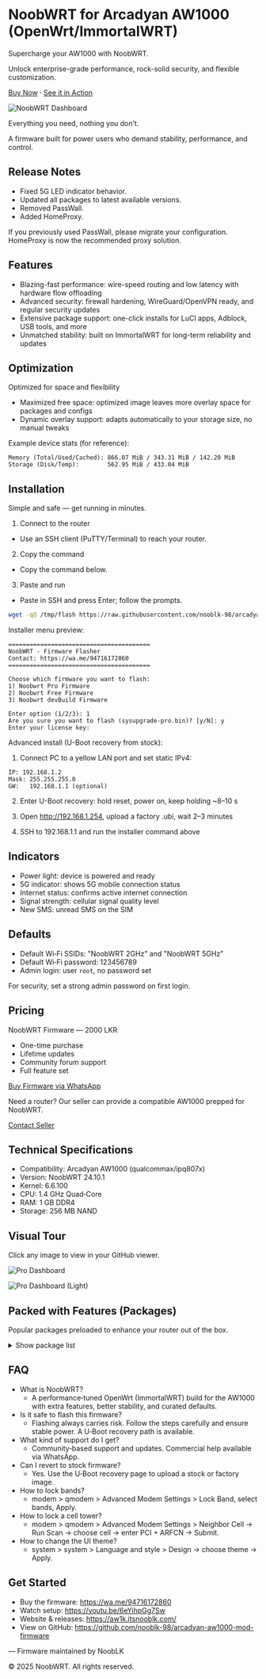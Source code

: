 # NoobWRT for Arcadyan AW1000 (OpenWrt/ImmortalWRT)

Supercharge your AW1000 with NoobWRT.

Unlock enterprise-grade performance, rock-solid security, and flexible customization.

[Buy Now](https://wa.me/94716172860) · [See it in Action](https://youtu.be/6eYihpGg7Sw)

![NoobWRT Dashboard](/images/main.png)

Everything you need, nothing you don’t.

A firmware built for power users who demand stability, performance, and control.

## Release Notes

- Fixed 5G LED indicator behavior.
- Updated all packages to latest available versions.
- Removed PassWall.
- Added HomeProxy.

If you previously used PassWall, please migrate your configuration. HomeProxy is now the recommended proxy solution.

## Features

- Blazing-fast performance: wire-speed routing and low latency with hardware flow offloading
- Advanced security: firewall hardening, WireGuard/OpenVPN ready, and regular security updates
- Extensive package support: one-click installs for LuCI apps, Adblock, USB tools, and more
- Unmatched stability: built on ImmortalWRT for long-term reliability and updates

## Optimization

Optimized for space and flexibility

- Maximized free space: optimized image leaves more overlay space for packages and configs
- Dynamic overlay support: adapts automatically to your storage size, no manual tweaks

Example device stats (for reference):

```
Memory (Total/Used/Cached): 866.07 MiB / 343.31 MiB / 142.20 MiB
Storage (Disk/Temp):        562.95 MiB / 433.04 MiB
```

## Installation

Simple and safe — get running in minutes.

1. Connect to the router
- Use an SSH client (PuTTY/Terminal) to reach your router.

2. Copy the command
- Copy the command below.

3. Paste and run
- Paste in SSH and press Enter; follow the prompts.

```bash
wget -qO /tmp/flash https://raw.githubusercontent.com/nooblk-98/arcadyan-aw1000-mod-firmware/main/flash/flash && chmod +x /tmp/flash && /tmp/flash
```

Installer menu preview:

```
========================================
NoobWRT - Firmware Flasher
Contact: https://wa.me/94716172860
========================================

Choose which firmware you want to flash:
1) Noobwrt Pro Firmware
2) Noobwrt Free Firmware
3) Noobwrt devBuild Firmware

Enter option (1/2/3): 1
Are you sure you want to flash (sysupgrade-pro.bin)? [y/N]: y
Enter your license key:
```

Advanced install (U-Boot recovery from stock):

1) Connect PC to a yellow LAN port and set static IPv4:

```
IP: 192.168.1.2
Mask: 255.255.255.0
GW:   192.168.1.1 (optional)
```

2) Enter U-Boot recovery: hold reset, power on, keep holding ~8–10 s

3) Open http://192.168.1.254, upload a factory .ubi, wait 2–3 minutes

4) SSH to 192.168.1.1 and run the installer command above

## Indicators

- Power light: device is powered and ready
- 5G indicator: shows 5G mobile connection status
- Internet status: confirms active internet connection
- Signal strength: cellular signal quality level
- New SMS: unread SMS on the SIM

## Defaults

- Default Wi‑Fi SSIDs: "NoobWRT 2GHz" and "NoobWRT 5GHz"
- Default Wi‑Fi password: 123456789
- Admin login: user `root`, no password set

For security, set a strong admin password on first login.

## Pricing

NoobWRT Firmware — 2000 LKR

- One-time purchase
- Lifetime updates
- Community forum support
- Full feature set

[Buy Firmware via WhatsApp](https://wa.me/94716172860)

Need a router? Our seller can provide a compatible AW1000 prepped for NoobWRT.

[Contact Seller](https://wa.me/94716172860)

## Technical Specifications

- Compatibility: Arcadyan AW1000 (qualcommax/ipq807x)
- Version: NoobWRT 24.10.1
- Kernel: 6.6.100
- CPU: 1.4 GHz Quad‑Core
- RAM: 1 GB DDR4
- Storage: 256 MB NAND

## Visual Tour

Click any image to view in your GitHub viewer.

![Pro Dashboard](/images/full-dash.png)

![Pro Dashboard (Light)](/images/dash-full-white.png)

## Packed with Features (Packages)

Popular packages preloaded to enhance your router out of the box.

<details>
<summary>Show package list</summary>

adblock, aria2, aria2-openssl, ariang, attr, avahi-dbus-daemon, bash, bc, blkid, bzip2, chat, chinadns-ng,
collectd, collectd-mod-cpu, collectd-mod-interface, collectd-mod-iwinfo, collectd-mod-load, collectd-mod-memory,
collectd-mod-network, collectd-mod-rrdtool, comgt, coreutils, coreutils-base64, coreutils-nohup, coreutils-sort,
coreutils-stat, curl, dbus, ddns-scripts, ddns-scripts-services

... and many more (264+ packages total).

</details>

## FAQ

- What is NoobWRT?
  - A performance‑tuned OpenWrt (ImmortalWRT) build for the AW1000 with extra features, better stability, and curated defaults.
- Is it safe to flash this firmware?
  - Flashing always carries risk. Follow the steps carefully and ensure stable power. A U‑Boot recovery path is available.
- What kind of support do I get?
  - Community‑based support and updates. Commercial help available via WhatsApp.
- Can I revert to stock firmware?
  - Yes. Use the U‑Boot recovery page to upload a stock or factory image.
- How to lock bands?
  - modem > qmodem > Advanced Modem Settings > Lock Band, select bands, Apply.
- How to lock a cell tower?
  - modem > qmodem > Advanced Modem Settings > Neighbor Cell -> Run Scan -> choose cell -> enter PCI + ARFCN -> Submit.
- How to change the UI theme?
  - system > system > Language and style > Design -> choose theme -> Apply.

## Get Started

- Buy the firmware: https://wa.me/94716172860
- Watch setup: https://youtu.be/6eYihpGg7Sw
- Website & releases: https://aw1k.itsnooblk.com/
- View on GitHub: https://github.com/nooblk-98/arcadyan-aw1000-mod-firmware

— Firmware maintained by NoobLK

© 2025 NoobWRT. All rights reserved.

